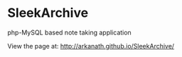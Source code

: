 SleekArchive
============

php-MySQL based note taking application

View the page at: http://arkanath.github.io/SleekArchive/
